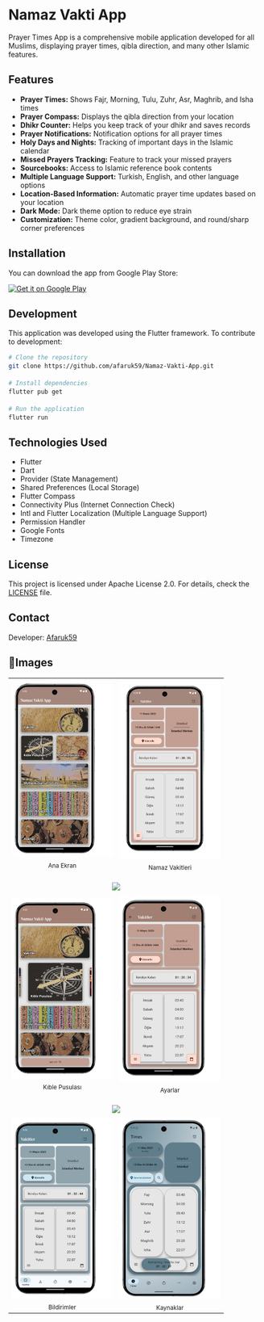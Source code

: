 # Namaz Vakti App

Prayer Times App is a comprehensive mobile application developed for all Muslims, displaying prayer times, qibla direction, and many other Islamic features.

## Features

- **Prayer Times:** Shows Fajr, Morning, Tulu, Zuhr, Asr, Maghrib, and Isha times
- **Prayer Compass:** Displays the qibla direction from your location
- **Dhikr Counter:** Helps you keep track of your dhikr and saves records
- **Prayer Notifications:** Notification options for all prayer times
- **Holy Days and Nights:** Tracking of important days in the Islamic calendar
- **Missed Prayers Tracking:** Feature to track your missed prayers
- **Sourcebooks:** Access to Islamic reference book contents
- **Multiple Language Support:** Turkish, English, and other language options
- **Location-Based Information:** Automatic prayer time updates based on your location
- **Dark Mode:** Dark theme option to reduce eye strain
- **Customization:** Theme color, gradient background, and round/sharp corner preferences

## Installation

You can download the app from Google Play Store:

<a href="https://play.google.com/store/apps/details?id=com.afaruk59.namaz_vakti_app&pcampaignid=web_share">
  <img src="https://play.google.com/intl/en_us/badges/images/generic/en_badge_web_generic.png" alt="Get it on Google Play" width="200">
</a>

## Development

This application was developed using the Flutter framework. To contribute to development:

```bash
# Clone the repository
git clone https://github.com/afaruk59/Namaz-Vakti-App.git

# Install dependencies
flutter pub get

# Run the application
flutter run
```

## Technologies Used

- Flutter
- Dart
- Provider (State Management)
- Shared Preferences (Local Storage)
- Flutter Compass
- Connectivity Plus (Internet Connection Check)
- Intl and Flutter Localization (Multiple Language Support)
- Permission Handler
- Google Fonts
- Timezone

## License

This project is licensed under Apache License 2.0. For details, check the [LICENSE](LICENSE) file.

## Contact

Developer: [Afaruk59](https://github.com/afaruk59)

## 📱Images

<div align="center">
  <table>
    <tr>
      <td align="center">
        <img src="screenshots/1.png" width="200"/>
        <br/>
        <sub>Ana Ekran</sub>
      </td>
      <td align="center">
        <img src="screenshots/2.png" width="200"/>
        <br/>
        <sub>Namaz Vakitleri</sub>
      </td>
    </tr>
    <tr>
      <td colspan="2" align="center">
        <br/>
        <img src="https://raw.githubusercontent.com/emojis/arrow-down.png" width="30"/>
        <br/>
      </td>
    </tr>
    <tr>
      <td align="center">
        <img src="screenshots/3.png" width="200"/>
        <br/>
        <sub>Kıble Pusulası</sub>
      </td>
      <td align="center">
        <img src="screenshots/4.png" width="200"/>
        <br/>
        <sub>Ayarlar</sub>
      </td>
    </tr>
    <tr>
      <td colspan="2" align="center">
        <br/>
        <img src="https://raw.githubusercontent.com/emojis/arrow-down.png" width="30"/>
        <br/>
      </td>
    </tr>
    <tr>
      <td align="center">
        <img src="screenshots/5.png" width="200"/>
        <br/>
        <sub>Bildirimler</sub>
      </td>
      <td align="center">
        <img src="screenshots/6.png" width="200"/>
        <br/>
        <sub>Kaynaklar</sub>
      </td>
    </tr>
  </table>
</div>